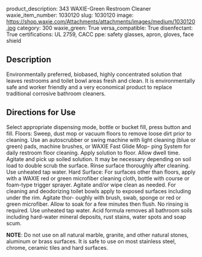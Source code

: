 product_description: 343 WAXIE-Green Restroom Cleaner
waxie_item_number: 1030120
slug: 1030120
image: https://shop.waxie.com/Attachments/attachments/images/medium/1030120.jpg
category: 300
waxie_green: True
versa_compatible: True
disenfectant: True
certifications: UL 2759, CACC
ppe: safety glasses, apron, gloves, face shield

## Description
Environmentally preferred, biobased, highly concentrated solution that leaves restrooms and toilet bowl areas fresh and clean. It is environmentally safe and worker friendly and a very economical product to replace traditional corrosive bathroom cleaners.

## Directions for Use
Select appropriate dispensing mode, bottle or bucket fill, press button and fill. Floors: Sweep, dust mop or vacuum floors to remove loose dirt prior to cleaning. Use an autoscrubber or swing machine with light cleaning (blue or green) pads, machine brushes, or WAXIE Fast Glide Mop- ping System for daily restroom floor cleaning. Apply solution to floor. Allow dwell time. Agitate and pick up soiled solution. It may be necessary depending on soil load to double scrub the surface. Rinse surface thoroughly after cleaning. Use unheated tap water. Hard Surface: For surfaces other than floors, apply with a WAXIE red or green microfiber cleaning cloth, bottle with course or foam-type trigger sprayer. Agitate and/or wipe clean as needed. For cleaning and deodorizing toilet bowls apply to exposed surfaces including under the rim. Agitate thor- oughly with brush, swab, sponge or red or green microfiber. Allow to soak for a few minutes then flush. No rinsing is required. Use unheated tap water. Acid formula removes all bathroom soils including hard-water mineral deposits, rust stains, water spots and soap scum.

**NOTE**: Do not use on all natural marble, granite, and other natural stones, aluminum or brass surfaces. It is safe to use on most stainless steel, chrome, ceramic tiles and hard surfaces.

